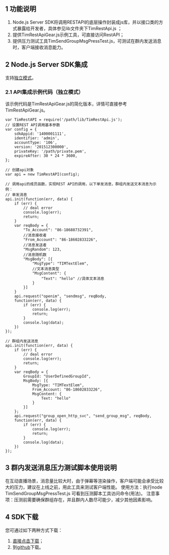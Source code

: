 ## 1 功能说明 

1. Node.js Server SDK将调用RESTAPI的底层操作封装成js库，并以接口类的方式暴露给开发者，具体参见lib文件夹下TimRestApi.js ；
2. 提供TimRestApiGear.js示例工具，可直接访问RestAPI；
3. 提供压力测试工具TimSendGroupMsgPressTest.js，可测试在群内发送消息时，客户端接收消息能力。

## 2 Node.js Server SDK集成 

支持[独立模式](/doc/product/269/独立模式)。

### 2.1 API集成示例代码（独立模式） 

该示例代码是TimRestApiGear.js的简化版本，详情可直接参考TimRestApiGear.js。
```
var TimRestAPI = require('/path/lib/TimRestApi.js');
// 设置REST API调用基本参数
var config = {
    sdkAppid: '1400001111',
    identifier: 'admin',
    accountType: '106',
    version: '201512300000',
    privateKey: '/path/private.pem',
    expireAfter: 30 * 24 * 3600,
};

// 创建api对象
var api = new TimRestAPI(config);

// 调用api的成员函数，实现REST API的调用，以下单发消息，群组内发送文本消息为示例：
// 单发消息
api.init(function(err, data) {
    if (err) {
        // deal error
        console.log(err);
        return;
    }
    var reqBody = {
        "To_Account": "86-18688732391",
        //消息接收者
        "From_Account": "86-18602833226",
        //消息发送者
        "MsgRandom": 123,
        //消息随机数
        "MsgBody": [{
            "MsgType": "TIMTextElem",
            //文本消息类型
            "MsgContent": {
                "Text": "hello" //具体文本消息
            }
        }]
    }
    api.request("openim", "sendmsg", reqBody,
    function(err, data) {
        if (err) {
            console.log(err);
            return;
        }
        console.log(data);
    })
});

// 群组内发送消息
api.init(function(err, data) {
    if (err) {
        // deal error
        console.log(err);
        return;
    }
    var reqBody = {
        GroupId: "UserDefinedGroupId",
        MsgBody: [{
            MsgType: "TIMTextElem",
            From_Account: "86-18602833226",
            MsgContent: {
                Text: "hello"
            }
        }]
    };
    api.request("group_open_http_svc", "send_group_msg", reqBody,
    function(err, data) {
        if (err) {
            console.log(err);
            return;
        }
        console.log(data);
    })
});
```

## 3 群内发送消息压力测试脚本使用说明 
在互动直播场景，消息量比较大时，由于弹幕等渲染操作，客户端可能会承受比较大的压力，建议在上线之前，用此工具来测试客户端性能。
使用方法：执行node TimSendGroupMsgPressTest.js 可看到压测脚本工具访问命令(用法)。
注意事项：压测前需要确保群组存在，并且群内人数尽可能少，减少其他因素影响。 

## 4 SDK下载 

您可通过如下两种方式下载： 
1. [直接点击下载](http://share.weiyun.com/3bf4fd92fa71cb61f3117f5740af016f)； 
2. 到[github](https://github.com/tencentyun/imsdk_restapi-nodejs-sdk)下载。

